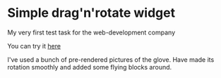 # Simple drag'n'rotate widget
My very first test task for the web-development company

You can try it [here](https://sonarct.github.io/rotator)

I've used a bunch of pre-rendered pictures of the glove. Have made its rotation smoothly and added some flying blocks around.
